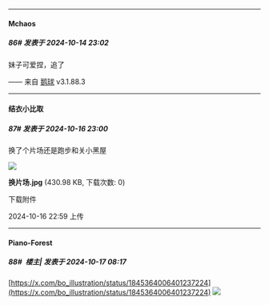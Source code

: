 ﻿
*****

####  Mchaos  
##### 86#       发表于 2024-10-14 23:02

妹子可爱捏，追了

—— 来自 [鹅球](https://www.pgyer.com/GcUxKd4w) v3.1.88.3


*****

####  结衣小比取  
##### 87#       发表于 2024-10-16 23:00

换了个片场还是跑步和关小黑屋

<img src="https://img.saraba1st.com/forum/202410/16/225954iuwpgj4x6qgkpu8t.jpg" referrerpolicy="no-referrer">

<strong>换片场.jpg</strong> (430.98 KB, 下载次数: 0)

下载附件

2024-10-16 22:59 上传


*****

####  Piano-Forest  
##### 88#         楼主| 发表于 2024-10-17 08:17

[https://x.com/bo_illustration/status/1845364006401237224](https://x.com/bo_illustration/status/1845364006401237224)
<img src="https://p.sda1.dev/19/a4e6e90028f60594dd5855d7518b993a/20241017_023918.jpg" referrerpolicy="no-referrer">

